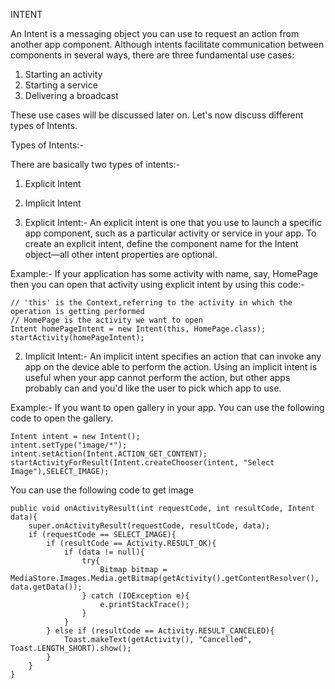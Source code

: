 INTENT

An Intent is a messaging object you can use to request an action from another app component. Although intents facilitate communication between components in several ways, there are three fundamental use cases:
1. Starting an activity
2. Starting a service
3. Delivering a broadcast

These use cases will be discussed later on. Let's now discuss different types of Intents.

Types of Intents:-

There are basically two types of intents:-
1. Explicit Intent
2. Implicit Intent

1. Explicit Intent:- An explicit intent is one that you use to launch a specific app component, such as a particular activity or service in your app. To create an explicit intent, define the component name for the Intent object—all other intent properties are optional.

Example:- If your application has some activity with name, say, HomePage then you can open that activity using explicit intent by using this code:-

    // 'this' is the Context,referring to the activity in which the operation is getting performed
    // HomePage is the activity we want to open
    Intent homePageIntent = new Intent(this, HomePage.class);
    startActivity(homePageIntent);

2. Implicit Intent:- An implicit intent specifies an action that can invoke any app on the device able to perform the action. Using an implicit intent is useful when your app cannot perform the action, but other apps probably can and you'd like the user to pick which app to use.

Example:- If you want to open gallery in your app. You can use the following code to open the gallery.

    Intent intent = new Intent();
    intent.setType("image/*");
    intent.setAction(Intent.ACTION_GET_CONTENT);
    startActivityForResult(Intent.createChooser(intent, "Select Image"),SELECT_IMAGE);

You can use the following code to get image

    public void onActivityResult(int requestCode, int resultCode, Intent data){
        super.onActivityResult(requestCode, resultCode, data);
        if (requestCode == SELECT_IMAGE){
            if (resultCode == Activity.RESULT_OK){
                if (data != null){
                    try{
                        Bitmap bitmap = MediaStore.Images.Media.getBitmap(getActivity().getContentResolver(), data.getData());
                    } catch (IOException e){
                        e.printStackTrace();
                    }
                }
            } else if (resultCode == Activity.RESULT_CANCELED){
                Toast.makeText(getActivity(), "Cancelled", Toast.LENGTH_SHORT).show();
            }
        }
    }
    
    
